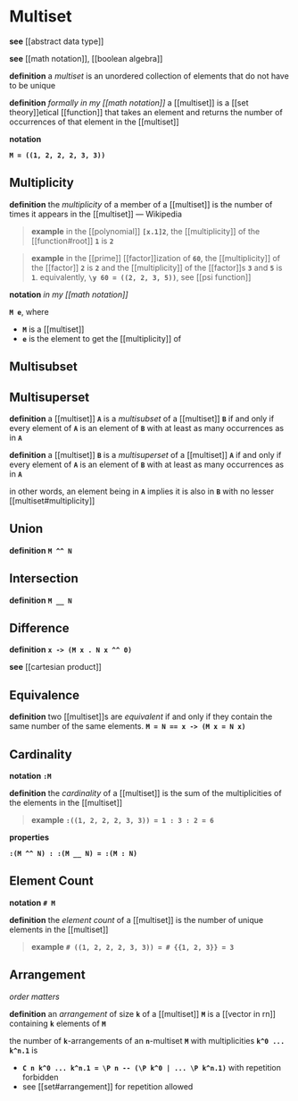 # Multiset

**see** [[abstract data type]]

**see** [[math notation]], [[boolean algebra]]

**definition** a _multiset_ is an unordered collection of elements that do not have to be unique

**definition** _formally in my [[math notation]]_ a [[multiset]] is a [[set theory]]etical [[function]] that takes an element and returns the number of occurrences of that element in the [[multiset]]

**notation**

**`M = ((1, 2, 2, 2, 3, 3))`**

## Multiplicity

**definition** the _multiplicity_ of a member of a [[multiset]] is the number of times it appears in the [[multiset]] &mdash; Wikipedia

> **example** in the [[polynomial]] **`[x.1]2`**, the [[multiplicity]] of the [[function#root]] **`1`** is **`2`**

> **example** in the [[prime]] [[factor]]ization of **`60`**, the [[multiplicity]] of the [[factor]] **`2`** is **`2`** and the [[multiplicity]] of the [[factor]]s **`3`** and **`5`** is **`1`**. equivalently, **`\y 60 = ((2, 2, 3, 5))`**, see [[psi function]]

**notation** _in my [[math notation]]_

**`M e`**, where

- **`M`** is a [[multiset]]
- **`e`** is the element to get the [[multiplicity]] of

## Multisubset

## Multisuperset

**definition** a [[multiset]] **`A`** is a _multisubset_ of a [[multiset]] **`B`** if and only if every element of **`A`** is an element of **`B`** with at least as many occurrences as in **`A`**

**definition** a [[multiset]] **`B`** is a _multisuperset_ of a [[multiset]] **`A`** if and only if every element of **`A`** is an element of **`B`** with at least as many occurrences as in **`A`**

in other words, an element being in **`A`** implies it is also in **`B`** with no lesser [[multiset#multiplicity]]

## Union

**definition** **`M ^^ N`**

## Intersection

**definition** **`M __ N`**

## Difference

**definition** **`x -> (M x . N x ^^ 0)`**

**see** [[cartesian product]]

## Equivalence

**definition** two [[multiset]]s are _equivalent_ if and only if they contain the same number of the same elements. **`M = N == x -> (M x = N x)`**

## Cardinality

**notation** **`:M`**

**definition** the _cardinality_ of a [[multiset]] is the sum of the multiplicities of the elements in the [[multiset]]

> **example** **`:((1, 2, 2, 2, 3, 3)) = 1 : 3 : 2 = 6`**

**properties**

**`:(M ^^ N) : :(M __ N) = :(M : N)`**

## Element Count

**notation** **`# M`**

**definition** the _element count_ of a [[multiset]] is the number of unique elements in the [[multiset]]

> **example** **`# ((1, 2, 2, 2, 3, 3)) = # {{1, 2, 3}} = 3`**

## Arrangement

_order matters_

**definition** an _arrangement_ of size **`k`** of a [[multiset]] **`M`** is a [[vector in rn]] containing **`k`** elements of **`M`**

the number of **`k`**-arrangements of an **`n`**-multiset **`M`** with multiplicities **`k^0 ... k^n.1`** is

- **`C n k^0 ... k^n.1 = \P n -- (\P k^0 | ... \P k^n.1)`** with repetition forbidden
- see [[set#arrangement]] for repetition allowed
